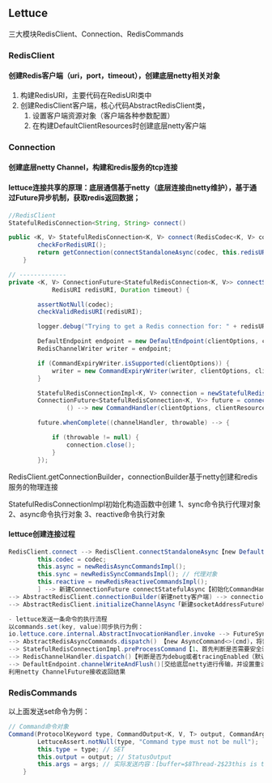 ## Lettuce
三大模块RedisClient、Connection、RedisCommands

### RedisClient

#### 创建Redis客户端（uri，port，timeout），创建底层netty相关对象

1. 构建RedisURI，主要代码在RedisURI类中
2. 创建RedisClient客户端，核心代码AbstractRedisClient类，
    1. 设置客户端资源对象（客户端各种参数配置）
    2. 在构建DefaultClientResources时创建底层netty客户端

### Connection

#### 创建底层netty Channel，构建和redis服务的tcp连接
#### lettuce连接共享的原理：底层通信基于netty（底层连接由netty维护），基于通过Future异步机制，获取redis返回数据；

```java
//RedisClient
StatefulRedisConnection<String, String> connect()

public <K, V> StatefulRedisConnection<K, V> connect(RedisCodec<K, V> codec) {
        checkForRedisURI();
        return getConnection(connectStandaloneAsync(codec, this.redisURI, timeout));
    }

// -------------
private <K, V> ConnectionFuture<StatefulRedisConnection<K, V>> connectStandaloneAsync(RedisCodec<K, V> codec,
            RedisURI redisURI, Duration timeout) {

        assertNotNull(codec);
        checkValidRedisURI(redisURI);

        logger.debug("Trying to get a Redis connection for: " + redisURI);

        DefaultEndpoint endpoint = new DefaultEndpoint(clientOptions, clientResources);
        RedisChannelWriter writer = endpoint;

        if (CommandExpiryWriter.isSupported(clientOptions)) {
            writer = new CommandExpiryWriter(writer, clientOptions, clientResources);
        }

        StatefulRedisConnectionImpl<K, V> connection = newStatefulRedisConnection(writer, codec, timeout);
        ConnectionFuture<StatefulRedisConnection<K, V>> future = connectStatefulAsync(connection, codec, endpoint, redisURI,
                () --> new CommandHandler(clientOptions, clientResources, endpoint));

        future.whenComplete((channelHandler, throwable) --> {

            if (throwable != null) {
                connection.close();
            }
        });
```

RedisClient.getConnectionBuilder，connectionBuilder基于netty创建和redis服务的物理连接

StatefulRedisConnectionImpl初始化构造函数中创建 1、sync命令执行代理对象 2、async命令执行对象 3、reactive命令执行对象

#### lettuce创建连接过程

```java
RedisClient.connect --> RedisClient.connectStandaloneAsync【new DefaultEndpoint()[创建一个closeFuture，CompletableFuture对象] --> RedisClient.newStatefulRedisConnection[（StatefulRedisConnectionImpl继承RedisChannelHandler）RedisChannelHandler. --> 初始化四个组件
        this.codec = codec;
        this.async = newRedisAsyncCommandsImpl();
        this.sync = newRedisSyncCommandsImpl(); // 代理对象
        this.reactive = newRedisReactiveCommandsImpl();
        ] --> 新建ConnectionFuture connectStatefulAsync【初始化CommandHandler（继承于ChannelDuplexHandler，属于netty类） --> RedisClient.getConnectionBuilder构建新的ConnectionBuilder
--> AbstractRedisClient.connectionBuilder(新建netty客户端) --> connectionBuilder.connection将StatefulRedisConnectionImpl设置到ConnectionBuilder的connection属性
--> AbstractRedisClient.initializeChannelAsync「新建socketAddressFuture和channelReadyFuture，都是CompletableFuture类型 --> 返回新建的DefaultConnectionFuture」】】 --> AbstractRedisClient.getConnection

- lettuce发送一条命令的执行流程
以commands.set(key, value)同步执行为例：
io.lettuce.core.internal.AbstractInvocationHandler.invoke --> FutureSyncInvocationHandler.handleInvocation --> AbstractRedisAsyncCommands.set【返回RedisFuture类型对象】 --> RedisCommandBuilder.set【构建redis命令对象】
--> AbstractRedisAsyncCommands.dispatch() 【new AsyncCommand<>(cmd)，将普通Command对象封装成AsyncCommand对象】 --> StatefulRedisConnectionImpl.dispatch()
--> StatefulRedisConnectionImpl.preProcessCommand【1、首先判断是否需要安全验证 2、是否选择自定义库 3、是否只读模式 4、是否读写模式 5、是否DISCARD 6、是否为EXEC 7、是否为MULTI】
--> RedisChannelHandler.dispatch()【判断是否为debug或者tracingEnabled（默认false）】 --> DefaultEndpoint.write() --> DefaultEndpoint.writeToChannelAndFlush()
--> DefaultEndpoint.channelWriteAndFlush()[交给底层netty进行传输，并设置重试监听器] --> [netty部分]AbstractChannel.writeAndFlush
利用netty ChannelFuture接收返回结果
```


### RedisCommands

以上面发送set命令为例：
```java
// Command命令对象
Command(ProtocolKeyword type, CommandOutput<K, V, T> output, CommandArgs<K, V> args) {
        LettuceAssert.notNull(type, "Command type must not be null");
        this.type = type; // SET
        this.output = output; // StatusOutput
        this.args = args; // 实际发送内容：[buffer=$8Thread-2$23this is thread Thread-2]
    }
```
